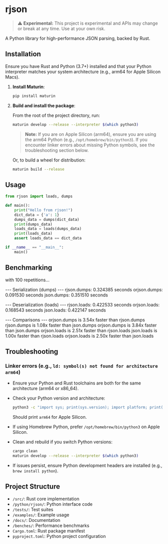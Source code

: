 # rjson

> ⚠️ **Experimental:** This project is experimental and APIs may change or break at any time. Use at your own risk.

A Python library for high-performance JSON parsing, backed by Rust.

## Installation

Ensure you have Rust and Python (3.7+) installed and that your Python interpreter matches your system architecture (e.g., arm64 for Apple Silicon Macs).

1. **Install Maturin**:

   ```bash
   pip install maturin
   ```

2. **Build and install the package**:

   From the root of the project directory, run:

   ```bash
   maturin develop --release --interpreter $(which python3)
   ```

   > **Note:** If you are on Apple Silicon (arm64), ensure you are using the arm64 Python (e.g., `/opt/homebrew/bin/python3`).
   > If you encounter linker errors about missing Python symbols, see the troubleshooting section below.

   Or, to build a wheel for distribution:

   ```bash
   maturin build --release
   ```

## Usage

```python
from rjson import loads, dumps

def main():
    print("Hello from rjson!")
    dict_data = {'a': 1}
    dumps_data = dumps(dict_data)
    print(dumps_data)
    loads_data = loads(dumps_data)
    print(loads_data)
    assert loads_data == dict_data

if __name__ == "__main__":
    main()
```

## Benchmarking 

with 100 repetitions...

--- Serialization (dumps) ---
rjson.dumps:  0.324385 seconds
orjson.dumps: 0.091530 seconds
json.dumps:   0.351510 seconds

--- Deserialization (loads) ---
rjson.loads:  0.422533 seconds
orjson.loads: 0.168543 seconds
json.loads:   0.422147 seconds

--- Comparisons ---
orjson.dumps is 3.54x faster than rjson.dumps
rjson.dumps is 1.08x faster than json.dumps
orjson.dumps is 3.84x faster than json.dumps
orjson.loads is 2.51x faster than rjson.loads
json.loads is 1.00x faster than rjson.loads
orjson.loads is 2.50x faster than json.loads

## Troubleshooting

### Linker errors (e.g., `ld: symbol(s) not found for architecture arm64`)

- Ensure your Python and Rust toolchains are both for the same architecture (arm64 or x86_64).

- Check your Python version and architecture:

  ```bash
  python3 -c "import sys; print(sys.version); import platform; print(platform.machine())"
  ```
  Should print `arm64` for Apple Silicon.

- If using Homebrew Python, prefer `/opt/homebrew/bin/python3` on Apple Silicon.

- Clean and rebuild if you switch Python versions:

  ```bash
  cargo clean
  maturin develop --release --interpreter $(which python3)
  ```

- If issues persist, ensure Python development headers are installed (e.g., `brew install python`).

## Project Structure

- `/src/`: Rust core implementation
- `/python/rjson/`: Python interface code
- `/tests/`: Test suites
- `/examples/`: Example usage
- `/docs/`: Documentation
- `/benches/`: Performance benchmarks
- `Cargo.toml`: Rust package manifest
- `pyproject.toml`: Python project configuration
